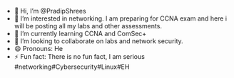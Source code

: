 - 👋 Hi, I’m @PradipShrees
- 👀 I’m interested in networking. I am preparing for CCNA exam and here i will be posting all my labs and other assessments.
- 🌱 I’m currently learning CCNA and ComSec+
- 💞️ I’m looking to collaborate on labs and network security.
- 😄 Pronouns: He
- ⚡ Fun fact: There is no fun fact, I am serious 
#networking#Cybersecurity#Linux#EH
